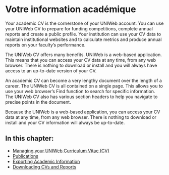 # Votre information académique

Your academic CV is the cornerstone of your UNIWeb account. You can use your UNIWeb CV to prepare for funding competitions, complete annual reports and create a public profile. Your institution can use your CV data to maintain institutional websites and to calculate metrics and produce annual reports on your faculty’s performance.

The UNIWeb CV offers many benefits. UNIWeb is a web-based application. This means that you can access your CV data at any time, from any web browser. There is nothing to download or install and you will always have access to an up-to-date version of your CV.

An academic CV can become a very lengthy document over the length of a career. The UNIWeb CV is all contained on a single page. This allows you to use your web browser’s Find function to search for specific information. The UNIWeb CV also has various section headers to help you navigate to precise points in the document.

Because the UNIWeb is a web-based application, you can access your CV data at any time, from any web browser. There is nothing to download or install and your CV information will always be up-to-date.

## In this chapter:

* [Managing your UNIWeb Curriculum Vitae \(CV\)](your-uniweb-curriculum-vitae-cv.md)
* [Publications](publications-1.md)
* [Exporting Academic Information](applying-for-funding-with-the-canadian-common-cv.md)
* [Downloading CVs and Reports](downloading-cvs-and-reports.md)



